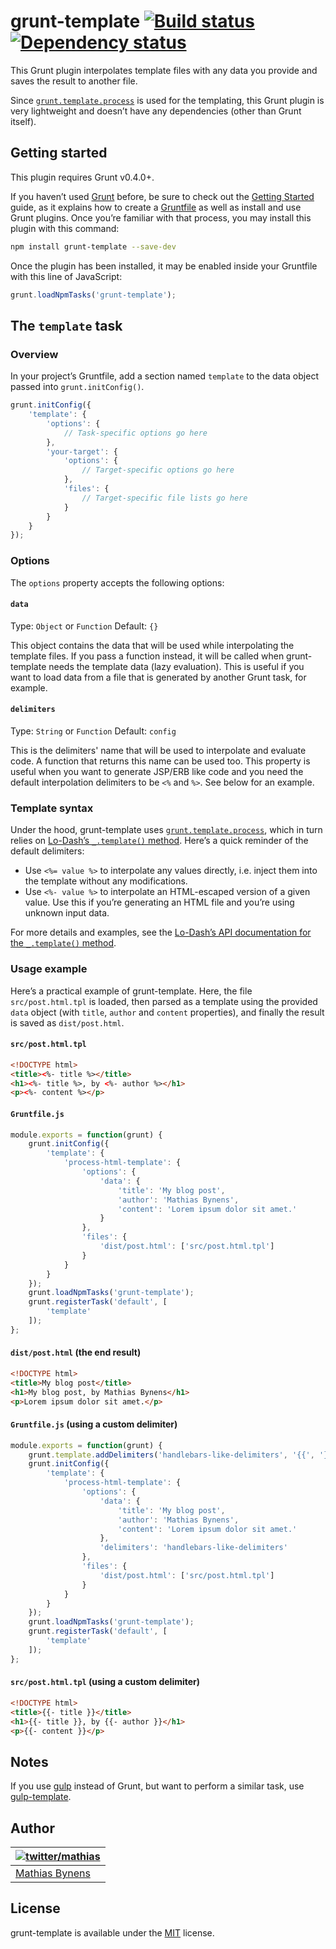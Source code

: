 # grunt-template [![Build status](https://travis-ci.org/mathiasbynens/grunt-template.svg?branch=master)](https://travis-ci.org/mathiasbynens/grunt-template) [![Dependency status](https://gemnasium.com/mathiasbynens/grunt-template.svg)](https://gemnasium.com/mathiasbynens/grunt-template)

This Grunt plugin interpolates template files with any data you provide and saves the result to another file.

Since [`grunt.template.process`](http://gruntjs.com/api/grunt.template#grunt.template.process) is used for the templating, this Grunt plugin is very lightweight and doesn’t have any dependencies (other than Grunt itself).

## Getting started

This plugin requires Grunt v0.4.0+.

If you haven’t used [Grunt](http://gruntjs.com/) before, be sure to check out the [Getting Started](http://gruntjs.com/getting-started) guide, as it explains how to create a [Gruntfile](http://gruntjs.com/sample-gruntfile) as well as install and use Grunt plugins. Once you’re familiar with that process, you may install this plugin with this command:

```bash
npm install grunt-template --save-dev
```

Once the plugin has been installed, it may be enabled inside your Gruntfile with this line of JavaScript:

```js
grunt.loadNpmTasks('grunt-template');
```

## The `template` task

### Overview

In your project’s Gruntfile, add a section named `template` to the data object passed into `grunt.initConfig()`.

```js
grunt.initConfig({
	'template': {
		'options': {
			// Task-specific options go here
		},
		'your-target': {
			'options': {
				// Target-specific options go here
			},
			'files': {
				// Target-specific file lists go here
			}
		}
	}
});
```

### Options

The `options` property accepts the following options:

#### `data`
Type: `Object` or `Function`
Default: `{}`

This object contains the data that will be used while interpolating the template files. If you pass a function instead, it will be called when grunt-template needs the template data (lazy evaluation). This is useful if you want to load data from a file that is generated by another Grunt task, for example.

#### `delimiters`
Type: `String` or `Function`
Default: `config`

This is the delimiters' name that will be used to interpolate and evaluate code. A function that returns this name can be used too.
This property is useful when you want to generate JSP/ERB like code and you need the default interpolation delimiters to be `<%` and `%>`. See below for an example.

### Template syntax

Under the hood, grunt-template uses [`grunt.template.process`](http://gruntjs.com/api/grunt.template#grunt.template.process), which in turn relies on [Lo-Dash’s `_.template()` method](http://lodash.com/docs#template). Here’s a quick reminder of the default delimiters:

* Use `<%= value %>` to interpolate any values directly, i.e. inject them into the template without any modifications.
* Use `<%- value %>` to interpolate an HTML-escaped version of a given value. Use this if you’re generating an HTML file and you’re using unknown input data.

For more details and examples, see the [Lo-Dash’s API documentation for the `_.template()` method](http://lodash.com/docs#template).

### Usage example

Here’s a practical example of grunt-template. Here, the file `src/post.html.tpl` is loaded, then parsed as a template using the provided `data` object (with `title`, `author` and `content` properties), and finally the result is saved as `dist/post.html`.

#### `src/post.html.tpl`

```html
<!DOCTYPE html>
<title><%- title %></title>
<h1><%- title %>, by <%- author %></h1>
<p><%- content %></p>
```

#### `Gruntfile.js`

```js
module.exports = function(grunt) {
	grunt.initConfig({
		'template': {
			'process-html-template': {
				'options': {
					'data': {
						'title': 'My blog post',
						'author': 'Mathias Bynens',
						'content': 'Lorem ipsum dolor sit amet.'
					}
				},
				'files': {
					'dist/post.html': ['src/post.html.tpl']
				}
			}
		}
	});
	grunt.loadNpmTasks('grunt-template');
	grunt.registerTask('default', [
		'template'
	]);
};
```

#### `dist/post.html` (the end result)

```html
<!DOCTYPE html>
<title>My blog post</title>
<h1>My blog post, by Mathias Bynens</h1>
<p>Lorem ipsum dolor sit amet.</p>
```

#### `Gruntfile.js` (using a custom delimiter)

```js
module.exports = function(grunt) {
	grunt.template.addDelimiters('handlebars-like-delimiters', '{{', '}}')
	grunt.initConfig({
		'template': {
			'process-html-template': {
				'options': {
					'data': {
						'title': 'My blog post',
						'author': 'Mathias Bynens',
						'content': 'Lorem ipsum dolor sit amet.'
					},
					'delimiters': 'handlebars-like-delimiters'
				},
				'files': {
					'dist/post.html': ['src/post.html.tpl']
				}
			}
		}
	});
	grunt.loadNpmTasks('grunt-template');
	grunt.registerTask('default', [
		'template'
	]);
};
```

#### `src/post.html.tpl` (using a custom delimiter)

```html
<!DOCTYPE html>
<title>{{- title }}</title>
<h1>{{- title }}, by {{- author }}</h1>
<p>{{- content }}</p>
```


## Notes

If you use [gulp](https://github.com/wearefractal/gulp) instead of Grunt, but want to perform a similar task, use [gulp-template](https://github.com/sindresorhus/gulp-template).

## Author

| [![twitter/mathias](https://gravatar.com/avatar/24e08a9ea84deb17ae121074d0f17125?s=70)](https://twitter.com/mathias "Follow @mathias on Twitter") |
|---|
| [Mathias Bynens](http://mathiasbynens.be/) |

## License

grunt-template is available under the [MIT](http://mths.be/mit) license.
